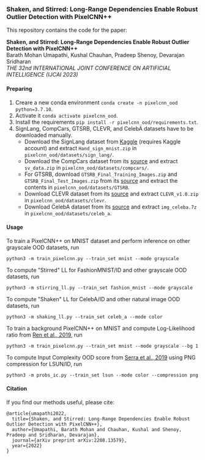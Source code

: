 ### Shaken, and Stirred: Long-Range Dependencies Enable Robust Outlier Detection with PixelCNN++

This repository contains the code for the paper:

**Shaken, and Stirred: Long-Range Dependencies Enable Robust Outlier Detection with PixelCNN++** <br>
Barath Mohan Umapathi, Kushal Chauhan, Pradeep Shenoy, Devarajan Sridharan <br>
*THE 32nd INTERNATIONAL JOINT CONFERENCE ON ARTIFICIAL INTELLIGENCE (IJCAI 2023)* <br>

#### Preparing
1. Creare a new conda environment `conda create -n pixelcnn_ood python=3.7.10`.
2. Activate it `conda activate pixelcnn_ood`.
3. Install the requirements `pip install -r pixelcnn_ood/requirements.txt`.
4. SignLang, CompCars, GTSRB, CLEVR, and CelebA datasets have to be downloaded manually.
	- Download the SignLang dataset from [Kaggle](https://www.kaggle.com/ash2703/handsignimages) (requires Kaggle account) and extract `Hand_sign_mnist.zip` in `pixelcnn_ood/datasets/sign_lang/`.
	- Download the CompCars dataset from its [source](http://mmlab.ie.cuhk.edu.hk/datasets/comp_cars/) and extract `sv_data.zip` in `pixelcnn_ood/datasets/compcars/`.
	- For GTSRB, download `GTSRB_Final_Training_Images.zip` and `GTSRB_Final_Test_Images.zip` from its [source](https://sid.erda.dk/public/archives/daaeac0d7ce1152aea9b61d9f1e19370/published-archive.html) and extract the contents in `pixelcnn_ood/datasets/GTSRB`.
	- Download CLEVR dataset from its [source](https://cs.stanford.edu/people/jcjohns/clevr/) and extract `CLEVR_v1.0.zip` in `pixelcnn_ood/datasets/clevr`.
	- Download CelebA dataset from its [source](http://mmlab.ie.cuhk.edu.hk/projects/CelebA.html) and extract `img_celeba.7z` in `pixelcnn_ood/datasets/celeb_a`.

#### Usage

To train a PixelCNN++ on MNIST dataset and perform inference on other grayscale OOD datasets, run

```
python3 -m train_pixelcnn.py --train_set mnist --mode grayscale
```

To compute "Stirred" LL for FashionMNIST/ID and other grayscale OOD datasets, run

```
python3 -m stirring_ll.py --train_set fashion_mnist --mode grayscale
```

To compute "Shaken" LL for CelebA/ID and other natural image OOD datasets, run

```
python3 -m shaking_ll.py --train_set celeb_a --mode color
```

To train a background PixelCNN++ on MNIST and compute Log-Likelihood ratio from [Ren et al., 2019](https://arxiv.org/pdf/1906.02845), run

```
python3 -m train_pixelcnn.py --train_set mnist --mode grayscale --bg 1
```

To compute Input Complexity OOD score from [Serra et al., 2019](https://arxiv.org/pdf/1909.11480) using PNG compression for LSUN/ID, run

```
python3 -m probs_ic.py --train_set lsun --mode color --compression png
```

#### Citation

If you find our methods useful, please cite:

```
@article{umapathi2022,
  title={Shaken, and Stirred: Long-Range Dependencies Enable Robust Outlier Detection with PixelCNN++},
  author={Umapathi, Barath Mohan and Chauhan, Kushal and Shenoy, Pradeep and Sridharan, Devarajan},
  journal={arXiv preprint arXiv:2208.13579},
  year={2022}
}
```